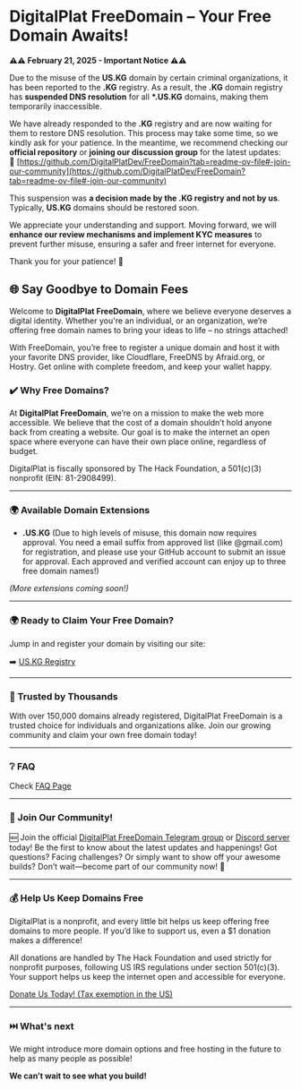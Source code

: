 # DigitalPlat FreeDomain – **Your Free Domain Awaits!**
**⚠️⚠️ February 21, 2025 - Important Notice ⚠️⚠️**  

Due to the misuse of the **US.KG** domain by certain criminal organizations, it has been reported to the **.KG** registry. As a result, the **.KG** domain registry has **suspended DNS resolution** for all **\*.US.KG** domains, making them temporarily inaccessible.  

We have already responded to the **.KG** registry and are now waiting for them to restore DNS resolution. This process may take some time, so we kindly ask for your patience. In the meantime, we recommend checking our **official repository** or **joining our discussion group** for the latest updates:  
🔗 [https://github.com/DigitalPlatDev/FreeDomain?tab=readme-ov-file#-join-our-community](https://github.com/DigitalPlatDev/FreeDomain?tab=readme-ov-file#-join-our-community)  

This suspension was **a decision made by the .KG registry and not by us**. Typically, **US.KG** domains should be restored soon.  

We appreciate your understanding and support. Moving forward, we will **enhance our review mechanisms and implement KYC measures** to prevent further misuse, ensuring a safer and freer internet for everyone.  

Thank you for your patience! 🙏

## 🌐 Say Goodbye to Domain Fees

Welcome to **DigitalPlat FreeDomain**, where we believe everyone deserves a digital identity. Whether you're an individual, or an organization, we’re offering free domain names to bring your ideas to life – no strings attached!

With FreeDomain, you’re free to register a unique domain and host it with your favorite DNS provider, like Cloudflare, FreeDNS by Afraid.org, or Hostry. Get online with complete freedom, and keep your wallet happy.

### ✔️ Why Free Domains?

At **DigitalPlat FreeDomain**, we’re on a mission to make the web more accessible. We believe that the cost of a domain shouldn’t hold anyone back from creating a website. Our goal is to make the internet an open space where everyone can have their own place online, regardless of budget.

DigitalPlat is fiscally sponsored by The Hack Foundation, a 501(c)(3) nonprofit (EIN: 81-2908499).

---

### 🌍 Available Domain Extensions

- **.US.KG** (Due to high levels of misuse, this domain now requires approval. You need a email suffix from approved list (like @gmail.com) for registration, and please use your GitHub account to submit an issue for approval. Each approved and verified account can enjoy up to three free domain names!)

_(More extensions coming soon!)_

---

### 🌍 Ready to Claim Your Free Domain?

Jump in and register your domain by visiting our site:

➡️ [US.KG Registry](https://nic.us.kg/)

---

### 🌟 Trusted by Thousands

With over 150,000 domains already registered, DigitalPlat FreeDomain is a trusted choice for individuals and organizations alike. Join our growing community and claim your own free domain today!

---

### ❔ FAQ

Check [FAQ Page](./documents/faq.md)

---

### 🤝 Join Our Community!

🆕 Join the official [DigitalPlat FreeDomain Telegram group](https://t.me/digitalplatdomain) or [Discord server](https://discord.gg/7mrqAAqcSa) today! Be the first to know about the latest updates and happenings! Got questions? Facing challenges? Or simply want to show off your awesome builds? Don’t wait—become part of our community now! 🚀

---

### 💰 Help Us Keep Domains Free

DigitalPlat is a nonprofit, and every little bit helps us keep offering free domains to more people. If you’d like to support us, even a $1 donation makes a difference!

All donations are handled by The Hack Foundation and used strictly for nonprofit purposes, following US IRS regulations under section 501(c)(3). Your support helps us keep the internet open and accessible for everyone.

[Donate Us Today! (Tax exemption in the US)](https://hcb.hackclub.com/donations/start/digitalplat)

---

### ⏭️ What's next
We might introduce more domain options and free hosting in the future to help as many people as possible! 

**We can’t wait to see what you build!**
